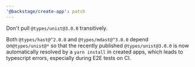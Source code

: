 ```yaml
---
'@backstage/create-app': patch
---
```


Don't pull `@types/unist@3.0.0` transitively.

Both `@types/hast@^2.0.0` and `@types/mdast@^3.0.0` depend on`@types/unist@*` so that the recently published `@types/unist@3.0.0` is now automatically resolved by a `yarn install` in created apps, which leads to typescript errors, especially during E2E tests on CI.
